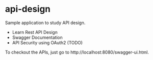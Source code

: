 # api-design
Sample application to study API design.

- Learn Rest API Design
- Swagger Documentation
- API Security using OAuth2 (TODO)

To checkout the APIs, just go to http://localhost:8080/swagger-ui.html.